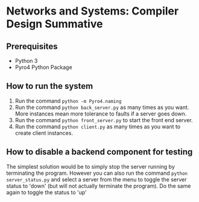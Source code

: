 # Networks and Systems: Compiler Design Summative

## Prerequisites
- Python 3
- Pyro4 Python Package

## How to run the system
1. Run the command `python -m Pyro4.naming`
2. Run the command `python back_server.py` as many times as you want. More instances mean more tolerance to faults if a server goes down.
3. Run the command `python front_server.py` to start the front end server.
4. Run the command `python client.py` as many times as you want to create client instances.

## How to disable a backend component for testing
The simplest solution would be to simply stop the server running by terminating the program. However you can also run the command `python server_status.py` and select a server from the menu to toggle the server status to 'down' (but will not actually terminate the program). Do the same again to toggle the status to 'up'
